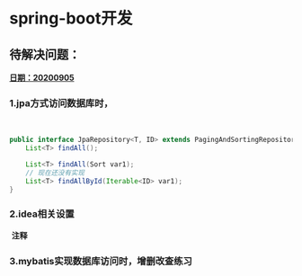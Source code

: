 # spring-boot开发



## 待解决问题：

<u>**日期：20200905**</u>

### 	1.jpa方式访问数据库时，

​			

```java
public interface JpaRepository<T, ID> extends PagingAndSortingRepository<T, ID>, QueryByExampleExecutor<T> {
    List<T> findAll();

    List<T> findAll(Sort var1);
	// 现在还没有实现
    List<T> findAllById(Iterable<ID> var1);
}
```

### 	2.idea相关设置

​		**注释**

### 	3.mybatis实现数据库访问时，增删改查练习

